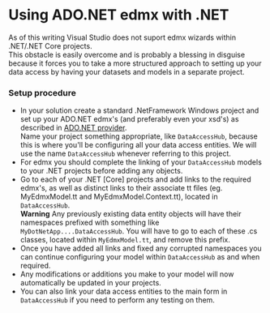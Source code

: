 # Using ADO.NET edmx with .NET

As of this writing Visual Studio does not suport edmx wizards within .NET/.NET Core projects.<br>This obstacle is easily overcome and is probably a blessing in disguise because it forces you to take a more structured approach to setting up your data access by having your datasets and models in a separate project.

### Setup procedure

* In your solution create a standard .NetFramework Windows project and set up your ADO.NET edmx's (and preferably even your xsd's) as described in [ADO.NET provider](ado-net.md).</br>
Name your project something appropriate, like `DataAccessHub`, because this is where you'll be configuring all your data access entities. We will use the name `DataAccessHub` whenever referring to this project.
* For edmx you should complete the linking of your `DataAccessHub` models to your .NET projects before adding any objects.
* Go to each of your .NET \[Core\] projects and add links to the required edmx's, as well as distinct links to their associate tt files (eg. MyEdmxModel.tt and MyEdmxModel.Context.tt), located in `DataAccessHub`.</br>
__Warning__ Any previously existing data entity objects will have their namespaces prefixed with something like `MyDotNetApp....DataAccessHub`. You will have to go to each of these .cs classes, located within `MyEdmxModel.tt`, and remove this prefix.
* Once you have added all links and fixed any corrupted namespaces you can continue configuring your model within `DataAccessHub` as and when required.
* Any modifications or additions you make to your model will now automatically be updated in your projects.
* You can also link your data access entities to the main form in `DataAccessHub` if you need to perform any testing on them.
